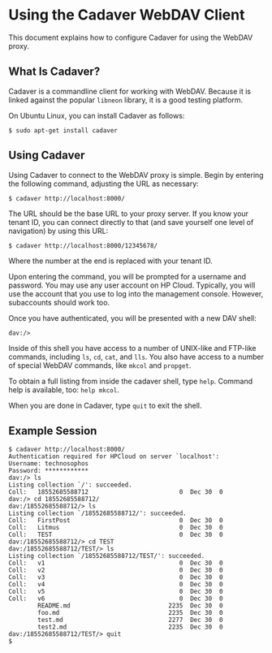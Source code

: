 # Using the Cadaver WebDAV Client

This document explains how to configure Cadaver for using the WebDAV
proxy.

## What Is Cadaver?

Cadaver is a commandline client for working with WebDAV. Because it is
linked against the popular `libneon` library, it is a good testing
platform.

On Ubuntu Linux, you can install Cadaver as follows:

```
$ sudo apt-get install cadaver
```

## Using Cadaver

Using Cadaver to connect to the WebDAV proxy is simple. Begin by
entering the following command, adjusting the URL as necessary:

```
$ cadaver http://localhost:8000/
```

The URL should be the base URL to your proxy server. If you know your
tenant ID, you can connect directly to that (and save yourself one level
of navigation) by using this URL:

```
$ cadaver http://localhost:8000/12345678/
```

Where the number at the end is replaced with your tenant ID.

Upon entering the command, you will be prompted for a username and
password. You may use any user account on HP Cloud. Typically, you will
use the account that you use to log into the management console.
However, subaccounts should work too.

Once you have authenticated, you will be presented with a new DAV shell:

```
dav:/>
```

Inside of this shell you have access to a number of UNIX-like and
FTP-like commands, including `ls`, `cd`, `cat`, and `lls`. You also have
access to a number of special WebDAV commands, like `mkcol` and
`propget`.

To obtain a full listing from inside the cadaver shell, type `help`.
Command help is available, too: `help mkcol`.

When you are done in Cadaver, type `quit` to exit the shell.

## Example Session

```
$ cadaver http://localhost:8000/
Authentication required for HPCloud on server `localhost':
Username: technosophos
Password: ************
dav:/> ls
Listing collection `/': succeeded.
Coll:   18552685588712                         0  Dec 30  0
dav:/> cd 18552685588712/
dav:/18552685588712/> ls
Listing collection `/18552685588712/': succeeded.
Coll:   FirstPost                              0  Dec 30  0
Coll:   Litmus                                 0  Dec 30  0
Coll:   TEST                                   0  Dec 30  0
dav:/18552685588712/> cd TEST
dav:/18552685588712/TEST/> ls
Listing collection `/18552685588712/TEST/': succeeded.
Coll:   v1                                     0  Dec 30  0
Coll:   v2                                     0  Dec 30  0
Coll:   v3                                     0  Dec 30  0
Coll:   v4                                     0  Dec 30  0
Coll:   v5                                     0  Dec 30  0
Coll:   v6                                     0  Dec 30  0
        README.md                           2235  Dec 30  0
        foo.md                              2235  Dec 30  0
        test.md                             2277  Dec 30  0
        test2.md                            2235  Dec 30  0
dav:/18552685588712/TEST/> quit
$
```
